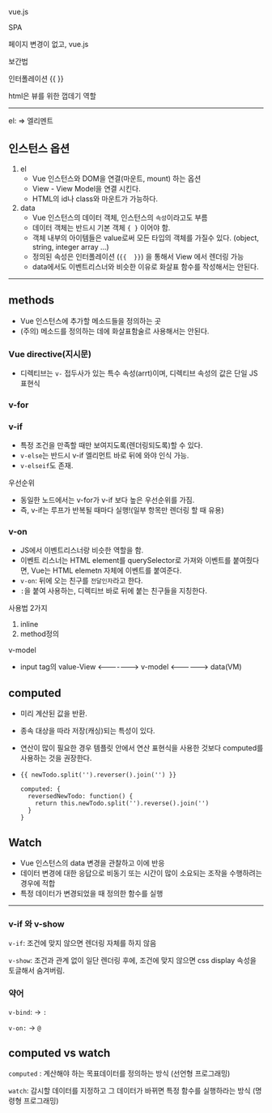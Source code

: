 vue.js

SPA

페이지 변경이 없고, vue.js

보간법

 인터폴레이션 {{  }}



html은 뷰를 위한 껍데기 역할

---

el: => 엘리멘트

## 인스턴스 옵션

1. el
   - Vue 인스턴스와 DOM을 연결(마운트, mount) 하는 옵션
   - View - View Model을 연결 시킨다.
   - HTML의 id나 class와 마운트가 가능하다.
2. data
   - Vue 인스턴스의 데이터 객체, 인스턴스의 `속성`이라고도 부름
   - 데이터 객체는 반드시 기본 객체 `{ }` 이어야 함.
   - 객체 내부의 아이템들은 value로써 모든 타입의 객체를 가질수 있다. (object, string, integer array ...)
   - 정의된 속성은 인터폴레이션 (`{{  }}`) 을 통해서 View 에서 렌더링 가능
   - data에서도 이벤트리스너와 비슷한 이유로 화살표 함수를 작성해서는 안된다.

---

## methods

- Vue 인스턴스에 추가할 메소드들을 정의하는 곳
- (주의) 메소드를 정의하는 데에 화살표함술르 사용해서는 안된다.





### Vue directive(지시문)

- 디렉티브는 `v-` 접두사가 있는 특수 속성(arrt)이며, 디렉티브 속성의 값은 단일 JS 표현식





### v-for

### v-if

- 특정 조건을 만족할 때만 보여지도록(렌더링되도록)할 수 있다.
- `v-else`는 반드시 v-if 엘리먼트 바로 뒤에 와야 인식 가능.
- `v-elseif`도 존재.



우선순위

- 동일한 노드에서는 v-for가 v-if 보다 높은 우선순위를 가짐.
- 즉, v-if는 루프가 반복될 때마다 실행!(일부 항목만 렌더링 할 때 유용)



### v-on

- JS에서 이벤트리스너랑 비슷한 역할을 함.
- 이벤트 리스너는 HTML element를 querySelector로 가져와 이벤트를 붙여줬다면, Vue는 HTML elemetn 자체에 이벤트를 붙여준다.
- `v-on`: 뒤에 오는 친구를 `전달인자`라고 한다.
- `:`을 붙여 사용하는, 디렉티브 바로 뒤에 붙는 친구들을 지칭한다.



사용법 2가지

1. inline
2. method정의





v-model

- input tag의 value-View <-------> v-model <------> data(VM)





## computed 

- 미리 계산된 값을 반환.

- 종속 대상을 따라 저장(캐싱)되는 특성이 있다.

- 연산이 많이 필요한 경우 템플릿 안에서 연산 표현식을 사용한 것보다 computed를 사용하는 것을 권장한다.

- `{{ newTodo.split('').reverser().join('') }}`

  ```vue
  computed: {
    reversedNewTodo: function() {
      return this.newTodo.split('').reverse().join('')
    }
  }
  ```

## Watch

- Vue 인스턴스의 data 변경을 관찰하고 이에 반응
- 데이터 변경에 대한 응답으로 비동기 또는 시간이 많이 소요되는 조작을 수행하려는 경우에 적합
- 특정 데이터가 변경되었을 때 정의한 함수를 실행

---

### v-if  와 v-show

`v-if`: 조건에 맞지 않으면 렌더링 자체를 하지 않음

`v-show`: 조건과 관계 없이 일단 렌더링 후에, 조건에 맞지 않으면 css display 속성을 토글해서 숨겨버림.



### 약어

`v-bind`: -> `:`

`v-on:` -> `@`



## computed vs watch

`computed` : 계산해야 하는 목표데이터를 정의하는 방식 (선언형 프로그래밍)

`watch`: 감시할 데이터를 지정하고 그 데이터가 바뀌면 특정 함수를 실행하라는 방식 (명령형 프로그래밍)

